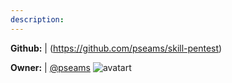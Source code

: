 ```yaml
---
description: 
---
```



**Github:** | (https://github.com/pseams/skill-pentest)

**Owner:** | [@pseams](https://github.com/pseams) ![avatart](https://avatars3.githubusercontent.com/u/9889146?v=4)


